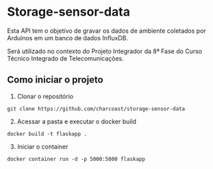 # Storage-sensor-data
Esta API tem o objetivo de gravar os dados de ambiente coletados por Arduinos em um banco de dados InfluxDB. 

Será utilizado no contexto do Projeto Integrador da 8ª Fase do Curso Técnico Integrado de Telecomunicações.


## Como iniciar o projeto
1. Clonar o repositório

```git clone https://github.com/charcoast/storage-sensor-data```

2. Acessar a pasta e executar o docker build

```docker build -t flaskapp .```

3. Iniciar o container

```docker container run -d -p 5000:5000 flaskapp```
